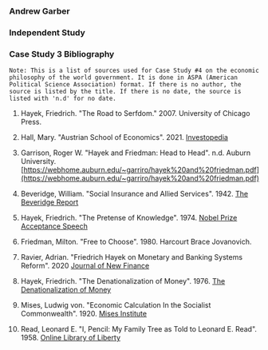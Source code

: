 ### Andrew Garber
### Independent Study 
### Case Study 3 Bibliography
```
Note: This is a list of sources used for Case Study #4 on the economic philosophy of the world government. It is done in ASPA (American Political Science Association) format. If there is no author, the source is listed by the title. If there is no date, the source is listed with 'n.d' for no date.
```
1. Hayek, Friedrich. "The Road to Serfdom." 2007. University of Chicago Press.

2. Hall, Mary. "Austrian School of Economics". 2021. [Investopedia](https://www.investopedia.com/articles/economics/09/austrian-school-of-economics.asp)

3. Garrison, Roger W. "Hayek and Friedman: Head to Head". n.d. Auburn University. [https://webhome.auburn.edu/~garriro/hayek%20and%20friedman.pdf](https://webhome.auburn.edu/~garriro/hayek%20and%20friedman.pdf)

4. Beveridge, William. "Social Insurance and Allied Services". 1942. [The Beveridge Report](http://pombo.free.fr/beveridge42.pdf)

5. Hayek, Friedrich. "The Pretense of Knowledge". 1974. [Nobel Prize Acceptance Speech](https://www.nobelprize.org/prizes/economic-sciences/1974/hayek/lecture/)

6. Friedman, Milton. "Free to Choose". 1980. Harcourt Brace Jovanovich.

7. Ravier, Adrian. "Friedrich Hayek on Monetary and Banking Systems Reform". 2020 [Journal of New Finance](https://jnf.ufm.edu/cgi/viewcontent.cgi?article=1006&context=journal)

8. Hayek, Friedrich. "The Denationalization of Money". 1976. [The Denationalization of Money](https://archive.org/details/DenationalisationOfMoneyTheArgumentRefined)

<!-- Cite https://mises.org/library/economic-calculation-socialist-commonwealth/html  -->

9. Mises, Ludwig von. "Economic Calculation In the Socialist Commonwealth". 1920. [Mises Institute](https://mises.org/library/economic-calculation-socialist-commonwealth/html)

10. Read, Leonard E. "I, Pencil: My Family Tree as Told to Leonard E. Read". 1958. [Online Library of Liberty](https://oll.libertyfund.org/titles/read-i-pencil-my-family-tree-as-told-to-leonard-e-read-dec-1958)